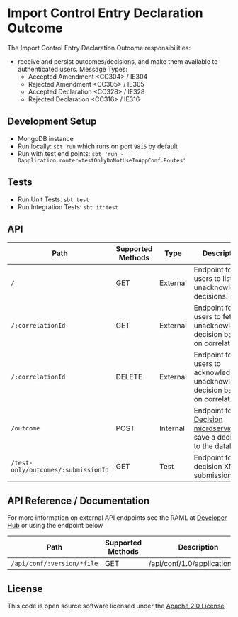 
# Import Control Entry Declaration Outcome

The Import Control Entry Declaration Outcome responsibilities:
- receive and persist outcomes/decisions, and make them available to authenticated users. Message Types:
   - Accepted Amendment \<CC304> / IE304
   - Rejected Amendment \<CC305> / IE305
   - Accepted Declaration \<CC328> / IE328
   - Rejected Declaration \<CC316> / IE316 

## Development Setup
- MongoDB instance
- Run locally: `sbt run` which runs on port `9815` by default
- Run with test end points: `sbt 'run -Dapplication.router=testOnlyDoNotUseInAppConf.Routes'`

## Tests
- Run Unit Tests: `sbt test`
- Run Integration Tests: `sbt it:test`

## API

| Path | Supported Methods | Type | Description |
| ---- | ------------------| -----| ------------|
|```/```                                 | GET    | External | Endpoint for users to list unacknowledged decisions. |
|```/:correlationId```                   | GET    | External | Endpoint for users to fetch an unacknowledged decision based on correlation Id. |
|```/:correlationId```                   | DELETE | External | Endpoint for users to acknowledge an unacknowledged decision based on correlation Id. |
|```/outcome```                          | POST   | Internal | Endpoint for [Decision microservice](https://github.com/hmrc/import-control-entry-declaration-decision) to save a decision to the database. |
|```/test-only/outcomes/:submissionId``` | GET    | Test     | Endpoint to get decision XML by submission Id. |

## API Reference / Documentation 
For more information on external API endpoints see the RAML at [Developer Hub]("https://developer.service.hmrc.gov.uk/api-documentation/docs/api/service/import-control-entry-declaration-outcome/1.0") or using the endpoint below

|Path                          | Supported Methods | Description |
| -----------------------------| ----------------- | ----------- |
|```/api/conf/:version/*file```|        GET        | /api/conf/1.0/application.raml |

## License

This code is open source software licensed under the [Apache 2.0 License]("http://www.apache.org/licenses/LICENSE-2.0.html")
